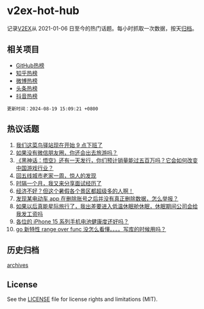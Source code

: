 # v2ex-hot-hub

 记录[V2EX](https://www.v2ex.com/)从 2021-01-06 日至今的热门话题。每小时抓取一次数据，按天[归档](archives)。
 
 ## 相关项目

- [GitHub热榜](https://github.com/snaildev/github-hot-hub)
- [知乎热榜](https://github.com/snaildev/zhihu-hot-hub)
- [微博热榜](https://github.com/snaildev/weibo-hot-hub)
- [头条热榜](https://github.com/snaildev/toutiao-hot-hub)
- [抖音热榜](https://github.com/snaildev/douyin-hot-hub)


 `更新时间：2024-08-19 15:09:21 +0800`

## 热议话题

1. [我们这菜鸟驿站现在开始 9 点下班了](https://www.v2ex.com/t/1065941)
1. [如果没有微信朋友圈，你还会出去旅游吗？](https://www.v2ex.com/t/1065986)
1. [《黑神话：悟空》还有一天发行，你们预计销量能过五百万吗？它会如何改变中国游戏行业？](https://www.v2ex.com/t/1066046)
1. [回五线城市老家一周，惊人的发现](https://www.v2ex.com/t/1066037)
1. [时隔一个月，我又来分享面试经历了](https://www.v2ex.com/t/1066039)
1. [经济不好？但这个暑假各个景区都超级多的人啊！](https://www.v2ex.com/t/1066027)
1. [发现某电动车 app 在删除账号之后并没有真正删除数据，怎么举报？](https://www.v2ex.com/t/1065916)
1. [如果以后真能星际旅行了，我出差要进入低温休眠舱休眠，休眠期间公司会给我发工资吗](https://www.v2ex.com/t/1066001)
1. [各位的 iPhone 15 系列手机电池健康度还好吗？](https://www.v2ex.com/t/1065949)
1. [go 新特性 range over func 没怎么看懂。。。。写库的时候用吗？](https://www.v2ex.com/t/1066038)

## 历史归档

[archives](archives)

## License

See the [LICENSE](LICENSE) file for license rights and limitations (MIT).

